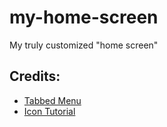 # my-home-screen
My truly customized "home screen"

## Credits:

* [Tabbed Menu](http://www.w3schools.com/howto/howto_js_tabs.asp)
* [Icon Tutorial](http://www.w3schools.com/icons/)
